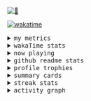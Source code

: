 [![🐙](https://hits.seeyoufarm.com/api/count/incr/badge.svg?url=https%3A%2F%2Fgithub.com%2Fktnkk%2Fhit-counter&count_bg=%23070707&title_bg=%23070707&icon=&icon_color=%23E7E7E7&title=visitors&edge_flat=true)](https://hits.seeyoufarm.com)

[![wakatime](https://wakatime.com/badge/user/43ee8060-219a-4cc8-b7a0-9a681ab5a8a7.svg)](https://wakatime.com/@43ee8060-219a-4cc8-b7a0-9a681ab5a8a7)

<details>
  <summary> <samp>my metrics</samp></summary>
  
  <br>
  
 ![🐳](https://github.com/kkhys/kkhys/blob/main/github-metrics.svg)
  
  ***
</details>

<details>
  <summary> <samp>wakaTime stats</samp></summary>
  
  <br>
  
<!--START_SECTION:waka-->
![Code Time](http://img.shields.io/badge/Code%20Time-1%2C720%20hrs%2029%20mins-blue)

**🐱 My GitHub Data** 

> 📦 4.9 MB Used in GitHub's Storage 
 > 
> 🏆 1,053 Contributions in the Year 2023
 > 
> 💼 Opted to Hire
 > 
> 📜 7 Public Repositories 
 > 
> 🔑 22 Private Repositories 
 > 
**I'm an Early 🐤** 

```text
🌞 Morning                4481 commits        ██████████░░░░░░░░░░░░░░░   38.07 % 
🌆 Daytime                2523 commits        █████░░░░░░░░░░░░░░░░░░░░   21.44 % 
🌃 Evening                3601 commits        ████████░░░░░░░░░░░░░░░░░   30.60 % 
🌙 Night                  1164 commits        ██░░░░░░░░░░░░░░░░░░░░░░░   09.89 % 
```
📅 **I'm Most Productive on Monday** 

```text
Monday                   2014 commits        ████░░░░░░░░░░░░░░░░░░░░░   17.11 % 
Tuesday                  1799 commits        ████░░░░░░░░░░░░░░░░░░░░░   15.29 % 
Wednesday                1763 commits        ████░░░░░░░░░░░░░░░░░░░░░   14.98 % 
Thursday                 1633 commits        ███░░░░░░░░░░░░░░░░░░░░░░   13.88 % 
Friday                   1623 commits        ███░░░░░░░░░░░░░░░░░░░░░░   13.79 % 
Saturday                 1390 commits        ███░░░░░░░░░░░░░░░░░░░░░░   11.81 % 
Sunday                   1547 commits        ███░░░░░░░░░░░░░░░░░░░░░░   13.14 % 
```


📊 **This Week I Spent My Time On** 

```text
🕑︎ Time Zone: Asia/Tokyo

💬 Programming Languages: 
Other                    38 hrs 10 mins      █████████████████░░░░░░░░   69.23 % 
Java                     7 hrs 40 mins       ███░░░░░░░░░░░░░░░░░░░░░░   13.90 % 
TypeScript               2 hrs 52 mins       █░░░░░░░░░░░░░░░░░░░░░░░░   05.20 % 
HTML                     2 hrs 26 mins       █░░░░░░░░░░░░░░░░░░░░░░░░   04.43 % 
Play2                    1 hr 45 mins        █░░░░░░░░░░░░░░░░░░░░░░░░   03.19 % 

🔥 Editors: 
Chrome                   38 hrs 10 mins      █████████████████░░░░░░░░   69.21 % 
IntelliJ                 12 hrs 56 mins      ██████░░░░░░░░░░░░░░░░░░░   23.46 % 
WebStorm                 3 hrs 59 mins       ██░░░░░░░░░░░░░░░░░░░░░░░   07.24 % 
DataGrip                 3 mins              ░░░░░░░░░░░░░░░░░░░░░░░░░   00.10 % 

💻 Operating System: 
Mac                      55 hrs 8 mins       █████████████████████████   100.00 % 
```


 Last Updated on 2023/10/19 18:36:50 UTC
<!--END_SECTION:waka-->
  
  ***
</details>


<details>
  <summary> <samp>now playing</samp></summary>
  
  <br>
 
 [![🐟](https://spotify-github-profile.vercel.app/api/view?uid=31ryofms4dnv7mrohhepo4c4zgqu&cover_image=true&theme=default&show_offline=false&background_color=121212&bar_color=53b14f&bar_color_cover=false)](https://open.spotify.com/user/31ryofms4dnv7mrohhepo4c4zgqu)
  
  ***
</details>

<details>
  <summary> <samp>github readme stats</samp></summary>
  
  <br>
  
 <p align="left"> 
  <img alt="🐠" src="https://github-readme-stats.vercel.app/api?username=kkhys&count_private=true&show_icons=true&theme=dark&include_all_commits=true" />
  <img alt="🐟" src="https://github-readme-stats.vercel.app/api/top-langs/?username=kkhys&layout=compact&theme=dark&langs_count=10&hide=HTML,CSS,SCSS" />
</p>
  
  ***
</details>

<details>
  <summary> <samp>profile trophies</samp></summary>
  
  <br>
  
  [![🐬](https://github-profile-trophy.vercel.app/?username=kkhys&rank=SECRET,SSS,SS,S,AAA,AA,A&theme=darkhub&row=1&margin-w=10&no-bg=true)](https://github.com/ryo-ma/github-profile-trophy)
  
  ***
</details>

<details>
  <summary> <samp>summary cards</samp></summary>
  
  <br>
  
  ![🐋](https://github-profile-summary-cards.vercel.app/api/cards/profile-details?username=kkhys&theme=github_dark)
  ![🦑](https://github-profile-summary-cards.vercel.app/api/cards/repos-per-language?username=kkhys&theme=github_dark)
  ![🦭](https://github-profile-summary-cards.vercel.app/api/cards/most-commit-language?username=kkhys&theme=github_dark)
  ![🦀](https://github-profile-summary-cards.vercel.app/api/cards/stats?username=kkhys&theme=github_dark)
  ![🦈](https://github-profile-summary-cards.vercel.app/api/cards/productive-time?username=kkhys&theme=github_dark)
  
  ***
</details>

<details>
  <summary> <samp>streak stats</samp></summary>
  
  <br>
  
  [![🐠](http://github-readme-streak-stats.herokuapp.com?user=kkhys&theme=dark)](https://git.io/streak-stats)
  
  ***
</details>

<details>
  <summary> <samp>activity graph</samp></summary>
  
  <br>
  
  [![🐡](https://github-readme-activity-graph.cyclic.app/graph?username=kkhys&theme=xcode)](https://github.com/ashutosh00710/github-readme-activity-graph)
  
  ***
</details>
